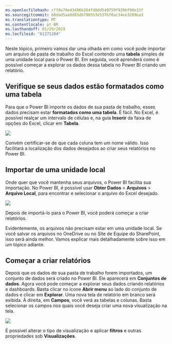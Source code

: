 ```yaml
---
ms.openlocfilehash: cff8e70e43496b264fd0dd549759f939bf90e33f
ms.sourcegitcommit: 60dad5aa0d85db790553e537bf8ac34ee3289ba3
ms.translationtype: MT
ms.contentlocale: pt-BR
ms.lasthandoff: 05/29/2019
ms.locfileid: "61271204"
---
```

Neste tópico, primeiro vamos dar uma olhada em como você pode importar um arquivo de pasta de trabalho do Excel contendo uma **tabela** simples de uma unidade local para o Power BI. Em seguida, você aprenderá como é possível começar a explorar os dados dessa tabela no Power BI criando um relatório.

## <a name="make-sure-your-data-is-formatted-as-a-table"></a>Verifique se seus dados estão formatados como uma tabela
Para que o Power BI importe os dados de sua pasta de trabalho, esses dados precisam estar **formatados como uma tabela**. É fácil. No Excel, é possível realçar um intervalo de células e, na guia **Inserir** da faixa de opções do Excel, clicar em **Tabela**.

![](media/5-2-upload-excel/5-2_1.png)

Convém certificar-se de que cada coluna tem um nome válido. Isso facilitará a localização dos dados desejados ao criar seus relatórios no Power BI.

## <a name="import-from-a-local-drive"></a>Importar de uma unidade local
Onde quer que você mantenha seus arquivos, o Power BI facilita sua importação. No Power BI, é possível usar **Obter Dados** > **Arquivos** > **Arquivo Local**, para encontrar e selecionar o arquivo do Excel desejado.

![](media/5-2-upload-excel/5-2_2.png)

Depois de importá-lo para o Power BI, você poderá começar a criar relatórios.

Evidentemente, os arquivos não precisam estar em uma unidade local. Se você salvar os arquivos no OneDrive ou no Site de Equipe do SharePoint, isso será ainda melhor. Vamos explicar mais detalhadamente sobre isso em um tópico adiante.

## <a name="start-creating-reports"></a>Começar a criar relatórios
Depois que os dados de sua pasta de trabalho forem importados, um conjunto de dados será criado no Power BI. Ele aparecerá em **Conjuntos de dados**. Agora você pode começar a explorar seus dados criando relatórios e dashboards. Basta clicar no ícone **Abrir menu** ao lado do conjunto de dados e clicar em **Explorar**. Uma nova tela de relatório em branco será exibida. À direita, em **Campos**, você verá as tabelas e colunas. Basta selecionar os campos nos quais você deseja criar uma nova visualização na tela.

![](media/5-2-upload-excel/5-2_3.png)

É possível alterar o tipo de visualização e aplicar **filtros** e outras propriedades sob **Visualizações**.

